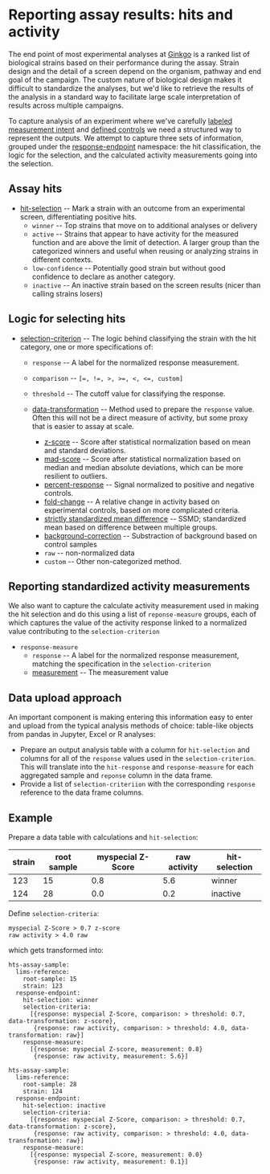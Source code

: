 # Reporting assay results: hits and activity

The end point of most experimental analyses at
[Ginkgo](https://www.ginkgobioworks.com/) is a ranked list of biological strains
based on their performance during the assay. Strain design and the detail of a
screen depend on the organism, pathway and end goal of the
campaign. The custom nature of biological design makes it difficult to
standardize the analyses, but we'd like to retrieve the results of the analysis
in a standard way to facilitate large scale interpretation of results across
multiple campaigns.

To capture analysis of an experiment where we've carefully [labeled measurement intent](https://github.com/ginkgobioworks/ontology-clean/blob/master/docs/experimental_plate_labels.md)
and [defined controls](https://github.com/ginkgobioworks/ontology-clean/blob/master/docs/representing_controls.md)
we need a structured way to represent the outputs. We attempt to capture three
sets of information, grouped under the
[response-endpoint](https://www.ebi.ac.uk/ols/ontologies/bao/terms?iri=http%3A%2F%2Fwww.bioassayontology.org%2Fbao%23BAO_0000181)
namespace: the hit classification, the logic for the selection, and the calculated
activity measurements going into the selection.

## Assay hits

- [hit-selection](https://www.ebi.ac.uk/ols/ontologies/stato/terms?iri=http%3A%2F%2Fpurl.obolibrary.org%2Fobo%2FSTATO_0000277) -- Mark a strain with an outcome from an experimental screen, differentiating positive hits.
  - `winner` -- Top strains that move on to additional analyses or delivery
  - `active` -- Strains that appear to have activity for the measured function
    and are above the limit of detection. A larger group than the categorized
    winners and useful when reusing or analyzing strains in different contexts.
  - `low-confidence` -- Potentially good strain but without good confidence to
    declare as another category.
  - `inactive` -- An inactive strain based on the screen results (nicer than
    calling strains losers)

## Logic for selecting hits

- [selection-criterion](https://www.ebi.ac.uk/ols/ontologies/obi/terms?iri=http%3A%2F%2Fpurl.obolibrary.org%2Fobo%2FOBI_0001755)
  -- The logic behind classifying the strain with the hit category, 
  one or more specifications of:
 
  - `response` -- A label for the normalized response measurement.
  - `comparison` -- `[=, !=, >, >=, <, <=, custom]`
  - `threshold` -- The cutoff value for classifying the response.
  - [data-transformation](https://www.ebi.ac.uk/ols/ontologies/stato/terms?iri=http%3A%2F%2Fpurl.obolibrary.org%2Fobo%2FOBI_0200166)
    -- Method used to prepare the `response` value. Often this will not be a
    direct measure of activity, but some proxy that is easier to assay at scale.

    - [z-score](https://www.ebi.ac.uk/ols/ontologies/stato/terms?iri=http%3A%2F%2Fpurl.obolibrary.org%2Fobo%2FSTATO_0000104)
      -- Score after statistical normalization based on mean and standard deviations.
    - [mad-score](https://www.ebi.ac.uk/ols/ontologies/bao/terms?iri=http%3A%2F%2Fwww.bioassayontology.org%2Fbao%23BAO_0002127)
      -- Score after statistical normalization based on median and median absolute
      deviations, which can be more resilient to outliers.
    - [percent-response](https://www.ebi.ac.uk/ols/ontologies/bao/terms?iri=http%3A%2F%2Fwww.bioassayontology.org%2Fbao%23BAO_0000082)
      -- Signal normalized to positive and negative controls.
    - [fold-change](https://www.ebi.ac.uk/ols/ontologies/stato/terms?iri=http%3A%2F%2Fpurl.obolibrary.org%2Fobo%2FSTATO_0000169)
      -- A relative change in activity based on experimental controls, based on more
      complicated criteria.
    - [strictly standardized mean difference](https://www.ebi.ac.uk/ols/ontologies/stato/terms?iri=http%3A%2F%2Fpurl.obolibrary.org%2Fobo%2FSTATO_0000135)
      -- SSMD; standardized mean based on difference between multiple groups.
    - [background-correction](https://www.ebi.ac.uk/ols/ontologies/obi/terms?iri=http%3A%2F%2Fpurl.obolibrary.org%2Fobo%2FOBI_0000666) -- Substraction of background based on control samples
    - `raw` -- non-normalized data
    - `custom` -- Other non-categorized method.

## Reporting standardized activity measurements

We also want to capture the calculate activity measurement used in making the
hit selection and do this using a list of `reponse-measure` groups, each of
which captures the value of the activity response linked to a normalized value
contributing to the `selection-criterion`

- `response-measure`
  - `response` -- A label for the normalized response measurement, matching the
    specification in the `selection-criterion`
  - [measurement](https://www.ebi.ac.uk/ols/ontologies/stato/terms?iri=http%3A%2F%2Fpurl.obolibrary.org%2Fobo%2FIAO_0000109) -- The measurement value

## Data upload approach

An important component is making entering this information easy to enter and
upload from the typical analysis methods of choice: table-like objects from
pandas in Jupyter, Excel or R analyses:

- Prepare an output analysis table with a column for `hit-selection` and columns for all of the
  `response` values used in the `selection-criterion`. This will translate into
  the `hit-response` and `response-measure` for each aggregated sample and `reponse` column
  in the data frame.
- Provide a list of `selection-criteriion` with the corresponding `response`
  reference to the data frame columns.

## Example

Prepare a data table with calculations and `hit-selection`:

| strain | root sample | myspecial Z-Score | raw activity | hit-selection |
| ---    | ---         | ---               | ---          | ---           |
| 123    | 15          | 0.8               | 5.6          | winner        |
| 124    | 28          | 0.0               | 0.2          | inactive      |

Define `selection-criteria`:
```
myspecial Z-Score > 0.7 z-score
raw activity > 4.0 raw
```
which gets transformed into:
```
hts-assay-sample:
  lims-reference:
    root-sample: 15
    strain: 123
  response-endpoint:
    hit-selection: winner
    selection-criteria:
      [{response: myspecial Z-Score, comparison: > threshold: 0.7, data-transformation: z-score},
       {response: raw activity, comparison: > threshold: 4.0, data-transformation: raw}]
    response-measure:
      [{response: myspecial Z-score, measurement: 0.8}
       {response: raw activity, measurement: 5.6}]

hts-assay-sample:
  lims-reference:
    root-sample: 28
    strain: 124
  response-endpoint:
    hit-selection: inactive
    selection-criteria:
      [{response: myspecial Z-Score, comparison: > threshold: 0.7, data-transformation: z-score},
       {response: raw activity, comparison: > threshold: 4.0, data-transformation: raw}]
    response-measure:
      [{response: myspecial Z-score, measurement: 0.0}
       {response: raw activity, measurement: 0.1}]
```

